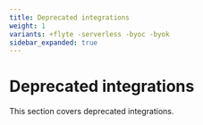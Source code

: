 ```yaml
---
title: Deprecated integrations
weight: 1
variants: +flyte -serverless -byoc -byok
sidebar_expanded: true
---
```


# Deprecated integrations

This section covers deprecated integrations.